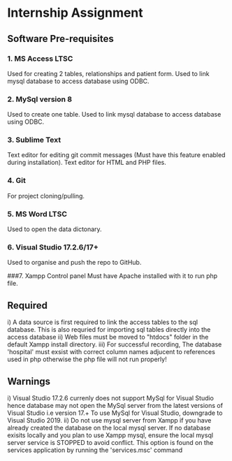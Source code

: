 # Internship Assignment
## Software Pre-requisites
### 1. MS Access LTSC
Used for creating 2 tables, relationships and patient form. Used to link mysql database to access database using ODBC.

### 2. MySql version 8
Used to create one table. Used to link mysql database to access database using ODBC.

### 3. Sublime Text
Text editor for editing git commit messages (Must have this feature enabled during installation). Text editor for HTML and PHP files.

### 4. Git
For project cloning/pulling.

### 5. MS Word LTSC
Used to open the data dictonary.

### 6. Visual Studio 17.2.6/17+
Used to organise and push the repo to GitHub.

###7. Xampp Control panel
Must have Apache installed with it to run php file.


## Required
i) A data source is first required to link the access tables to the sql database. This is also requried for importing sql tables directly into the access database
ii) Web files must be moved to "htdocs" folder in the default Xampp install directory.
iii) For successful recording, The database 'hospital' must exsist with correct column names adjucent to references used in php otherwise the php file will not run properly! 

## Warnings
i) Visual Studio 17.2.6 currenly does not support MySql for Visual Studio hence database may not open the MySql server from the latest versions of Visual Studio i.e version 17.+
To use MySql for Visual Studio, downgrade to Visual Studio 2019.
ii) Do not use mysql server from Xampp if you have already created the database on the local mysql server. If no database exisits locally and you plan to use Xampp mysql, ensure the local mysql server service is STOPPED to avoid conflict. This option is found on the services application by running the 'services.msc' command 
